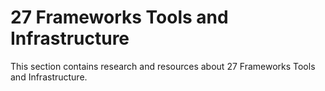 # 27 Frameworks Tools and Infrastructure

This section contains research and resources about 27 Frameworks Tools and Infrastructure.